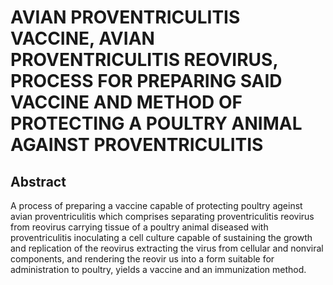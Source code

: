 # AVIAN PROVENTRICULITIS VACCINE, AVIAN PROVENTRICULITIS REOVIRUS, PROCESS FOR PREPARING SAID VACCINE AND METHOD OF PROTECTING A POULTRY ANIMAL AGAINST PROVENTRICULITIS

## Abstract
A process of preparing a vaccine capable of protecting poultry ageinst avian proventriculitis which comprises separating proventriculitis reovirus from reovirus carrying tissue of a poultry animal diseased with proventriculitis inoculating a cell culture capable of sustaining the growth and replication of the reovirus extracting the virus from cellular and nonviral components, and rendering the reovir us into a form suitable for administration to poultry, yields a vaccine and an immunization method.
